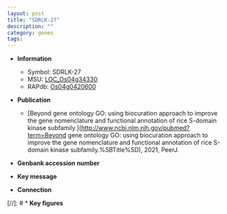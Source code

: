 ```yaml
---
layout: post
title: "SDRLK-27"
description: ""
category: genes
tags: 
---
```


* **Information**  
    + Symbol: SDRLK-27  
    + MSU: [LOC_Os04g34330](http://rice.uga.edu/cgi-bin/ORF_infopage.cgi?orf=LOC_Os04g34330)  
    + RAPdb: [Os04g0420600](http://rapdb.dna.affrc.go.jp/viewer/gbrowse_details/irgsp1?name=Os04g0420600)  

* **Publication**  
    + [Beyond gene ontology GO: using biocuration approach to improve the gene nomenclature and functional annotation of rice S-domain kinase subfamily.](http://www.ncbi.nlm.nih.gov/pubmed?term=Beyond gene ontology GO: using biocuration approach to improve the gene nomenclature and functional annotation of rice S-domain kinase subfamily.%5BTitle%5D), 2021, PeerJ.

* **Genbank accession number**  

* **Key message**  

* **Connection**  

[//]: # * **Key figures**  


